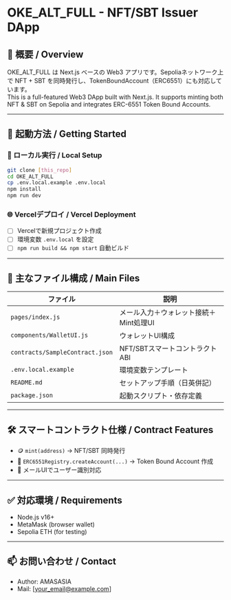 
# OKE_ALT_FULL - NFT/SBT Issuer DApp

## 📌 概要 / Overview

OKE_ALT_FULL は Next.js ベースの Web3 アプリです。Sepoliaネットワーク上で NFT + SBT を同時発行し、TokenBoundAccount（ERC6551）にも対応しています。  
This is a full-featured Web3 DApp built with Next.js. It supports minting both NFT & SBT on Sepolia and integrates ERC-6551 Token Bound Accounts.

---

## 🚀 起動方法 / Getting Started

### 🔧 ローカル実行 / Local Setup

```bash
git clone [this_repo]
cd OKE_ALT_FULL
cp .env.local.example .env.local
npm install
npm run dev
```

### 🌐 Vercelデプロイ / Vercel Deployment

- [ ] Vercelで新規プロジェクト作成
- [ ] 環境変数 `.env.local` を設定
- [ ] `npm run build && npm start` 自動ビルド

---

## 📁 主なファイル構成 / Main Files

| ファイル | 説明 |
|---------|------|
| `pages/index.js` | メール入力＋ウォレット接続＋Mint処理UI |
| `components/WalletUI.js` | ウォレットUI構成 |
| `contracts/SampleContract.json` | NFT/SBTスマートコントラクトABI |
| `.env.local.example` | 環境変数テンプレート |
| `README.md` | セットアップ手順（日英併記） |
| `package.json` | 起動スクリプト・依存定義 |

---

## 🛠 スマートコントラクト仕様 / Contract Features

- 🪙 `mint(address)` → NFT/SBT 同時発行
- 🧠 `ERC6551Registry.createAccount(...)` → Token Bound Account 作成
- 📩 メールUIでユーザー識別対応

---

## ✅ 対応環境 / Requirements

- Node.js v16+
- MetaMask (browser wallet)
- Sepolia ETH (for testing)

---

## 📫 お問い合わせ / Contact

- Author: AMASASIA  
- Mail: [your_email@example.com]
